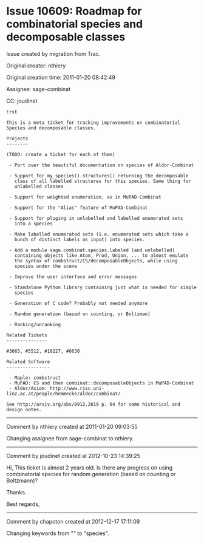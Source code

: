 # Issue 10609: Roadmap for combinatorial species and decomposable classes

Issue created by migration from Trac.

Original creator: nthiery

Original creation time: 2011-01-20 08:42:49

Assignee: sage-combinat

CC:  joudinet


```
!rst

This is a meta ticket for tracking improvements on combinatorial
Species and decomposable classes.

Projects
--------

(TODO: create a ticket for each of them)

 - Port over the beautiful documentation on species of Aldor-Combinat

 - Support for my_species().structures() returning the decomposable
   class of all labelled structures for this species. Same thing for
   unlabelled classes

 - Support for weighted enumeration, as in MuPAD-Combinat

 - Support for the "Alias" feature of MuPAD-Combinat

 - Support for pluging in unlabelled and labelled enumerated sets
   into a species

 - Make labelled enumerated sets (i.e. enumerated sets which take a
   bunch of distinct labels as input) into species.

 - Add a module sage.combinat.species.labeled (and unlabelled)
   containing objects like Atom, Prod, Union, ... to almost emulate
   the syntax of combstruct/CS/decomposableObjects, while using
   species under the scene

 - Improve the user interface and error messages

 - Standalone Python library containing just what is needed for simple
   species

 - Generation of C code? Probably not needed anymore

 - Random generation (based on counting, or Boltzman)

 - Ranking/unranking

Related Tickets
---------------

#3665, #5512, #10227, #6630

Related Software
----------------

 - Maple: combstruct
 - MuPAD: CS and then combinat::decomposableObjects in MuPAD-Combinat
 - Aldor/Axiom: http://www.risc.uni-linz.ac.at/people/hemmecke/aldor/combinat/

See http://arxiv.org/abs/0912.2619 p. 64 for some historical and
design notes.

```



---

Comment by nthiery created at 2011-01-20 09:03:55

Changing assignee from sage-combinat to nthiery.


---

Comment by joudinet created at 2012-10-23 14:39:25

Hi,
This ticket is almost 2 years old. Is there any progress on using combinatorial species for random generation (based on counting or Boltzmann)?

Thanks.

Best regards,


---

Comment by chapoton created at 2012-12-17 17:11:09

Changing keywords from "" to "species".
